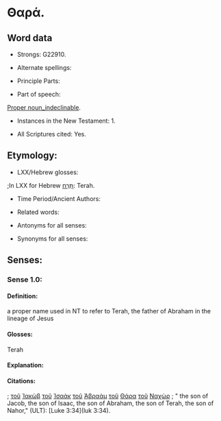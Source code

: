 # Θαρά.

<!-- Status: S2=NeedsFinalCheck -->
<!-- Lexica used for edits: BDAG, FFM, LN, A-S  -->

## Word data

* Strongs: G22910.


* Alternate spellings:

* Principle Parts: 

* Part of speech: 

[Proper noun_indeclinable](http://ugg.readthedocs.io/en/latest/proper_noun_indeclinable.html). 

* Instances in the New Testament: 1.

* All Scriptures cited: Yes.

## Etymology: 

* LXX/Hebrew glosses: 

;In LXX for Hebrew [תֶּרַח](//en-uhal/H8646): Terah.

* Time Period/Ancient Authors: 

* Related words: 

* Antonyms for all senses:

* Synonyms for all senses: 

## Senses:

### Sense  1.0: 

#### Definition: 

a proper name used in NT to refer to Terah, the father of Abraham in the lineage of Jesus

#### Glosses: 

Terah

#### Explanation: 

#### Citations: 

; [τοῦ](../G35880/01.md) [Ἰακὼβ](../G23840/01.md) [τοῦ](../G35880/01.md) [Ἰσαὰκ](../G24640/01.md) [τοῦ](../G35880/01.md) [Ἀβραὰμ](../G00110/01.md) [τοῦ](../G35880/01.md) [Θάρα](../G22910/01.md) [τοῦ](../G35880/01.md) [Ναχὼρ](../G34930/01.md)
; " the son of Jacob, the son of Isaac, the son of Abraham, the son of Terah, the son of Nahor," (ULT): 
[Luke 3:34](luk 3:34).
